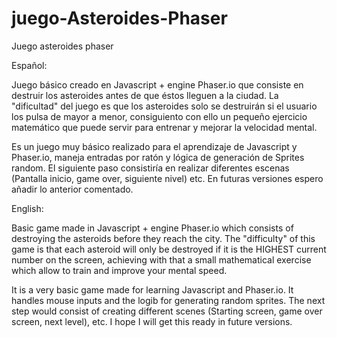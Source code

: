 # juego-Asteroides-Phaser
Juego asteroides phaser

Español:

Juego básico creado en Javascript + engine Phaser.io que consiste en destruir los asteroides antes de que éstos lleguen a la ciudad.
La "dificultad" del juego es que los asteroides solo se destruirán si el usuario los pulsa de mayor a menor, consiguiento con ello un pequeño
ejercicio matemático que puede servir para entrenar y mejorar la velocidad mental.

Es un juego muy básico realizado para el aprendizaje de Javascript y Phaser.io, maneja entradas por ratón y lógica de generación de Sprites random.
El siguiente paso consistiría en realizar diferentes escenas (Pantalla inicio, game over, siguiente nivel) etc. 
En futuras versiones espero añadir lo anterior comentado.

English:

Basic game made in Javascript + engine Phaser.io which consists of destroying the asteroids before they reach the city.
The "difficulty" of this game is that each asteroid will only be destroyed if it is the HIGHEST current number on the screen, achieving
with that a small mathematical exercise which allow to train and improve your mental speed.

It is a very basic game made for learning Javascript and Phaser.io. It handles mouse inputs and the logib for generating random sprites.
The next step would consist of creating different scenes (Starting screen, game over screen, next level), etc.
I hope I will get this ready in future versions.
